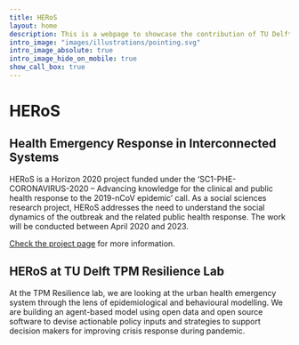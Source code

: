 ```yaml
---
title: HERoS
layout: home
description: This is a webpage to showcase the contribution of TU Delft TPM Resilience lab and fellow researchers in HERoS a Horizon 2020 project by EU.
intro_image: "images/illustrations/pointing.svg"
intro_image_absolute: true
intro_image_hide_on_mobile: true
show_call_box: true
---
```


# HERoS
## Health Emergency Response in Interconnected Systems

HERoS is a Horizon 2020 project funded under the ‘SC1-PHE-CORONAVIRUS-2020 – Advancing knowledge for the clinical and
public health response to the 2019-nCoV epidemic’ call. As a social sciences research project, HERoS addresses the need
to understand the social dynamics of the outbreak and the related public health response. The work will be conducted
between April 2020 and 2023.

[Check the project page](https://www.heros-project.eu/) for more information.

## HERoS at TU Delft TPM Resilience Lab

At the TPM Resilience lab, we are looking at the urban health emergency system through the lens of epidemiological and
behavioural modelling. We are building an agent-based model using open data and open source software to devise
actionable policy inputs and strategies to support decision makers for improving crisis response during pandemic.
